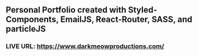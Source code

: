 ## Personal Portfolio created with Styled-Components, EmailJS, React-Router, SASS, and particleJS
### LIVE URL: https://www.darkmeowproductions.com/





